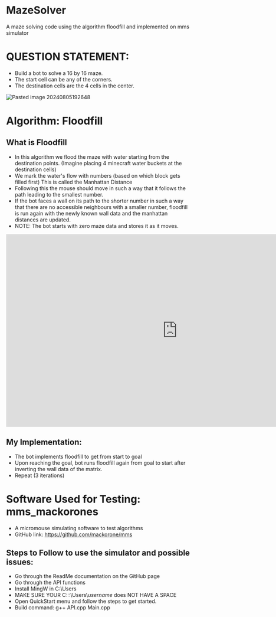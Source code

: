 # MazeSolver
A maze solving code using the algorithm floodfill and implemented on mms simulator

# **QUESTION STATEMENT:**

- Build a bot to solve a 16 by 16 maze.
- The start cell can be any of the corners.
- The destination cells are the 4 cells in the center.


![Pasted image 20240805192648](https://github.com/user-attachments/assets/803ceb3d-f1b6-4b62-b47c-101dca06be7e)


# Algorithm: Floodfill

## What is Floodfill

- In this algorithm we flood the maze with water starting from the destination points. (Imagine placing 4 minecraft water buckets at the destination cells)
- We mark the water's flow with numbers (based on which block gets filled first) This is called the Manhattan Distance
- Following this the mouse should move in such a way that it follows the path leading to the smallest number.
- If the bot faces a wall on its path to the shorter number in such a way that there are no accessible neighbours with a smaller number, floodfill is run again with the newly known wall data and the manhattan distances are updated.
- NOTE: The bot starts with zero maze data and stores it as it moves.

<iframe width="928" height="522" src="https://www.youtube.com/embed/ktn3C7aXVR0" title="Micromouse 2022 Lecture 6: Floodfill" frameborder="0" allow="accelerometer; autoplay; clipboard-write; encrypted-media; gyroscope; picture-in-picture; web-share" referrerpolicy="strict-origin-when-cross-origin" allowfullscreen></iframe>


## My Implementation:

- The bot implements floodfill to get from start to goal
- Upon reaching the goal, bot runs floodfill again from goal to start after inverting the wall data of the matrix.
- Repeat (3 iterations)

# Software Used for Testing: mms_mackorones

- A micromouse simulating software to test algorithms
- GitHub link: https://github.com/mackorone/mms
## Steps to Follow to use the simulator and possible issues:

- Go through the ReadMe documentation on the GitHub page
- Go through the API functions
- Install MingW in C:\\Users
- MAKE SURE YOUR C:::\\Users\\*username* does NOT HAVE A SPACE
- Open QuickStart menu and follow the steps to get started.
- Build command: g++ API.cpp Main.cpp





